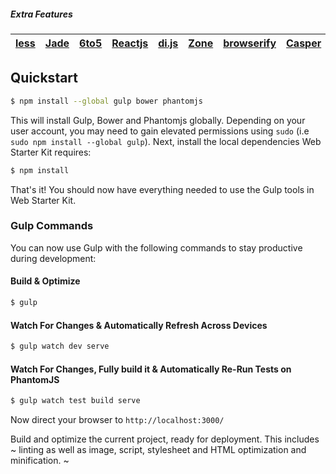 ##### Extra Features
|[less](http://lesscss.org/) | [Jade](http://jade-lang.com/) | [6to5](https://github.com/sebmck/6to5) | [Reactjs](http://facebook.github.io/react/index.html) | [di.js](https://github.com/angular/di.js#d6d42e10727b30d8a9d8d3277fb8a6d40f6ad251) | [Zone](https://github.com/angular/zone.js#74947b6f509b)| [browserify](http://browserify.org/)| [Casper](http://casperjs.org/) | [Mocha](http://visionmedia.github.io/mocha/) |
|--- |--- |--- |--- |--- |--- |--- |--- |--- |


## Quickstart

```sh
$ npm install --global gulp bower phantomjs
```

This will install Gulp, Bower and Phantomjs globally. Depending on your user account, you may need to gain elevated permissions using `sudo` (i.e `sudo npm install --global gulp`). Next, install the local dependencies Web Starter Kit requires:

```sh
$ npm install
```

That's it! You should now have everything needed to use the Gulp tools in Web Starter Kit.

### Gulp Commands

You can now use Gulp with the following commands to stay productive during development:

#### Build & Optimize

```sh
$ gulp
```

#### Watch For Changes & Automatically Refresh Across Devices

```sh
$ gulp watch dev serve
```

#### Watch For Changes, Fully build it & Automatically Re-Run Tests on PhantomJS

```sh
$ gulp watch test build serve
```

Now direct your browser to `http://localhost:3000/`

Build and optimize the current project, ready for deployment. This includes ~ linting as well as image, script, stylesheet and HTML optimization and minification. ~




